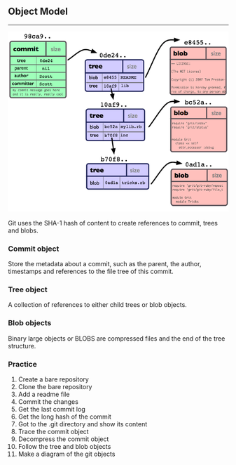 ## Object Model
________________________________________________________________________________

![Git Objects](../Assets/images/objects-example.png)

Git uses the SHA-1 hash of content to create references to commit, trees and
blobs.

### Commit object

Store the metadata about a commit, such as the parent, the author, timestamps
and references to the file tree of this commit.

### Tree object

A collection of references to either child trees or blob objects.

### Blob objects

Binary large objects or BLOBS are compressed files and the end of the tree
structure.

### Practice

1. Create a bare repository
2. Clone the bare repository
3. Add a readme file
4. Commit the changes
5. Get the last commit log
6. Get the long hash of the commit
7. Got to the .git directory and show its content
8. Trace the commit object
9. Decompress the commit object
10. Follow the tree and blob objects
11. Make a diagram of the git objects